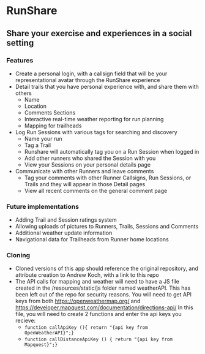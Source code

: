 # RunShare

## Share your exercise and experiences in a social setting

### Features
* Create a personal login, with a callsign field that will be your representational avatar through the RunShare experience
* Detail trails that you have personal experience with, and share them with others
  * Name
  * Location
  * Comments Sections
  * Interactive real-time weather reporting for run planning
  * Mapping for trailheads
* Log Run Sessions with various tags for searching and discovery
  * Name your run
  * Tag a Trail
  * Runshare will automatically tag you on a Run Session when logged in
  * Add other runners who shared the Session with you
  * View your Sessions on your personal details page
* Communicate with other Runners and leave comments
  * Tag your comments with other Runner Callsigns, Run Sessions, or Trails and they will appear in those Detail pages
  * View all recent comments on the general comment page
 
### Future implementations
* Adding Trail and Session ratings system
* Allowing uploads of pictures to Runners, Trails, Sessions and Comments
* Additional weather update information
* Navigational data for Trailheads from Runner home locations

### Cloning
* Cloned versions of this app should reference the original repository, and attribute creation to Andrew Koch, with a link to this repo
* The API calls for mapping and weather will need to have a JS file created in the /resources/static/js folder named weatherAPI. This has been left out of the repo for security reasons.  You will need to get API keys from both https://openweathermap.org/  and https://developer.mapquest.com/documentation/directions-api/ In this file, you will need to create 2 functions and enter the api keys you recieve:
    * `function callApiKey (){ return "{api key from
 OpenWeatherAPI}";}` 
    * `function callDistanceApiKey
  () { return "{api key from
 Mapquest}";}`

